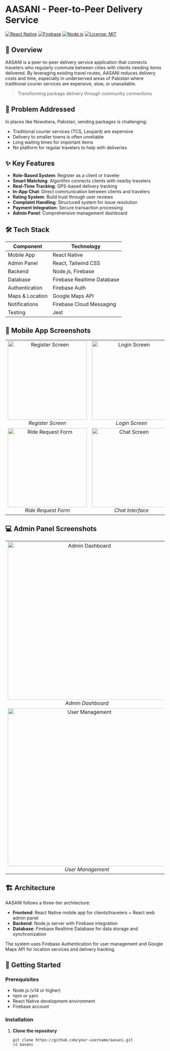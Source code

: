 # AASANI - Peer-to-Peer Delivery Service

[![React Native](https://img.shields.io/badge/Built%20with-React%20Native-61dafb.svg)](https://reactnative.dev/)
[![Firebase](https://img.shields.io/badge/Backend-Firebase-ffca28.svg)](https://firebase.google.com/)
[![Node.js](https://img.shields.io/badge/Server-Node.js-339933.svg)](https://nodejs.org/)
[![License: MIT](https://img.shields.io/badge/License-MIT-yellow.svg)](LICENSE)

## 📱 Overview

AASANI is a peer-to-peer delivery service application that connects travelers who regularly commute between cities with clients needing items delivered. By leveraging existing travel routes, AASANI reduces delivery costs and time, especially in underserved areas of Pakistan where traditional courier services are expensive, slow, or unavailable.

> Transforming package delivery through community connections

## 🎯 Problem Addressed

In places like Nowshera, Pakistan, sending packages is challenging:
- Traditional courier services (TCS, Leopard) are expensive
- Delivery to smaller towns is often unreliable
- Long waiting times for important items
- No platform for regular travelers to help with deliveries

## ✨ Key Features

- **Role-Based System**: Register as a client or traveler
- **Smart Matching**: Algorithm connects clients with nearby travelers
- **Real-Time Tracking**: GPS-based delivery tracking
- **In-App Chat**: Direct communication between clients and travelers
- **Rating System**: Build trust through user reviews
- **Complaint Handling**: Structured system for issue resolution
- **Payment Integration**: Secure transaction processing
- **Admin Panel**: Comprehensive management dashboard

## 🛠️ Tech Stack

| Component | Technology |
|-----------|------------|
| Mobile App | React Native |
| Admin Panel | React, Tailwind CSS |
| Backend | Node.js, Firebase |
| Database | Firebase Realtime Database |
| Authentication | Firebase Auth |
| Maps & Location | Google Maps API |
| Notifications | Firebase Cloud Messaging |
| Testing | Jest |

## 📱 Mobile App Screenshots

<div align="center">
  <table>
    <tr>
      <td align="center">
        <img src="screenshots/Register%20Screen.png" alt="Register Screen" width="250"/>
        <br/>
        <em>Register Screen</em>
      </td>
      <td align="center">
        <img src="screenshots/Login%20Screen.png" alt="Login Screen" width="250"/>
        <br/>
        <em>Login Screen</em>
      </td>
    </tr>
    <tr>
      <td align="center">
        <img src="screenshots/Ride%20Request%20Form%20Screen.png" alt="Ride Request Form" width="250"/>
        <br/>
        <em>Ride Request Form</em>
      </td>
      <td align="center">
        <img src="screenshots/Chat%20Screen.png" alt="Chat Screen" width="250"/>
        <br/>
        <em>Chat Interface</em>
      </td>
    </tr>
  </table>
</div>

## 💻 Admin Panel Screenshots

<div align="center">
  <table>
    <tr>
      <td align="center">
        <img src="screenshots/Admin%20Dashboard%20Screen.png" alt="Admin Dashboard" width="500"/>
        <br/>
        <em>Admin Dashboard</em>
      </td>
    </tr>
    <tr>
      <td align="center">
        <img src="screenshots/User%20Management%20Screen.png" alt="User Management" width="500"/>
        <br/>
        <em>User Management</em>
      </td>
    </tr>
  </table>
</div>

## 🏗️ Architecture

AASANI follows a three-tier architecture:
- **Frontend**: React Native mobile app for clients/travelers + React web admin panel
- **Backend**: Node.js server with Firebase integration
- **Database**: Firebase Realtime Database for data storage and synchronization

The system uses Firebase Authentication for user management and Google Maps API for location services and delivery tracking.

## 🚀 Getting Started

### Prerequisites

- Node.js (v14 or higher)
- npm or yarn
- React Native development environment
- Firebase account

### Installation

1. **Clone the repository**
   ```bash
   git clone https://github.com/your-username/aasani.git
   cd aasani
